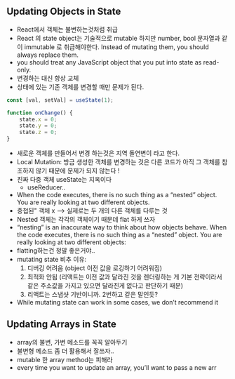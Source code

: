 ## Updating Objects in State

- React에서 객체는 불변하는것처럼 취급
- React 의 state object는 기술적으로 mutable 하지만 number, bool 문자열과 같이 immutable 로 취급해야한다. Instead of mutating them, you should always replace them.
- you should treat any JavaScript object that you put into state as read-only.
- 변경하는 대신 항상 교체
- 상태에 있는 기존 객체를 변경할 때만 문제가 된다.
```jsx
const [val, setVal] = useState(1);

function onChange() {
    state.x = 0;
    state.y = 0;
    state.z = 0;
}
```
- 새로운 객체를 만들어서 변경 하는것은 지역 돌연변이 라고 한다.
- Local Mutation: 방금 생성한 객체를 변경하는 것은 다른 코드가 아직 그 객체를 참조하지 않기 때문에 문제가 되지 않는다 !
- 진짜 다중 객체 useState는 지옥이다
    - useReducer..
- When the code executes, there is no such thing as a “nested” object. You are really looking at two different objects.
- 중첩된" 객체 x --> 실제로는 두 개의 다른 객체를 다루는 것
- Nested 객체는 각각의 객체이기 때문데 flat 하게 쓰자
- “nesting” is an inaccurate way to think about how objects behave. When the code executes, there is no such thing as a “nested” object. You are really looking at two different objects:
- flatting하는건 정말 좋은거야..
- mutating state 비추 이유:
    1. 디버깅 어려움 (object 이전 값을 로깅하기 어려워짐)
    2. 최적화 안됨 (리액트는 이전 값과 달라진 것을 렌더링하는 게 기본 전략이라서 같은 주소값을 가지고 있으면 달라진게 없다고 판단하기 때문)
    3. 리액트는 스냅샷 기반이니까. 2번하고 같은 말인듯?
- While mutating state can work in some cases, we don’t recommend it

## Updating Arrays in State

- array의 불변, 가변 메소드를 꼭꼭 알아두기
- 불변형 메소드 좀 더 활용해서 잘쓰자..
- mutable 한 array method는 피해라
- every time you want to update an array, you’ll want to pass a new arr